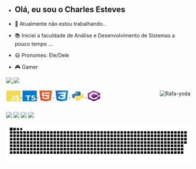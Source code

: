 - ## Olá, eu sou o Charles Esteves

- 💼 Atualmente não estou trabalhando..
- 📚 Iniciei a faculdade de Análise e Desenvolvimento de Sistemas a pouco tempo ...
- 😃 Pronomes: Ele/Dele
- 🎮 Gamer 

<div>
  <a href="https://github.com/charlesesteves">
  <img height="145em" src="https://github-readme-stats.vercel.app/api?username=charlesesteves&show_icons=true&theme=synthwave&include_all_commits=true&count_private=true"/>
  <img height="145em" src="https://github-readme-stats.vercel.app/api/top-langs/?username=charlesesteves&layout=compact&langs_count=7&theme=synthwave"/>
</div>
<div style="display: inline_block"><br>
  <img align="center" alt="Rafa-Js" height="30" width="40" src="https://raw.githubusercontent.com/devicons/devicon/master/icons/javascript/javascript-plain.svg">
  <img align="center" alt="Rafa-Ts" height="30" width="40" src="https://raw.githubusercontent.com/devicons/devicon/master/icons/typescript/typescript-plain.svg">
 
  <img align="center" alt="Rafa-HTML" height="30" width="40" src="https://raw.githubusercontent.com/devicons/devicon/master/icons/html5/html5-original.svg">
  <img align="center" alt="Rafa-CSS" height="30" width="40" src="https://raw.githubusercontent.com/devicons/devicon/master/icons/css3/css3-original.svg">
  <img align="center" alt="Rafa-Python" height="30" width="40" src="https://raw.githubusercontent.com/devicons/devicon/master/icons/python/python-original.svg">
  <img align="center" alt="Rafa-Csharp" height="30" width="40" src="https://raw.githubusercontent.com/devicons/devicon/master/icons/csharp/csharp-original.svg">
  <img align="right" alt="Rafa-yoda" src="https://media.discordapp.net/attachments/496303551576801299/885286591478792232/media.io_TziNj98c_1_1_1.gif">
</div>

##
<div> 
  <a href="https://www.instagram.com/1gayroto/" target="_blank"><img src="https://img.shields.io/badge/-Instagram-%23E4405F?style=for-the-badge&logo=instagram&logoColor=white" target="_blank"></a>
 	<a href="https://www.twitch.tv/1delrey" target="_blank"><img src="https://img.shields.io/badge/Twitch-9146FF?style=for-the-badge&logo=twitch&logoColor=white" target="_blank"></a>
  <a href = "mailto:steveschay@gmail.com"><img src="https://img.shields.io/badge/-Gmail-%23333?style=for-the-badge&logo=gmail&logoColor=white" target="_blank"></a>
  <a href="https://www.linkedin.com/in/charles-esteves-308b79215/" target="_blank"><img src="https://img.shields.io/badge/-LinkedIn-%230077B5?style=for-the-badge&logo=linkedin&logoColor=white" target="_blank"></a> 

  ![Snake animation](https://github.com/charlesesteves/charlesesteves/blob/output/github-contribution-grid-snake.svg)
  
  </div>
 
